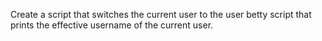 Create a script that switches the current user to the user betty
script that prints the effective username of the current user.
